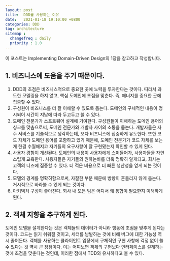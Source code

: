 ```yaml
---
layout: post
title:  DDD를 사용하는 이유
date:   2021-01-18 19:10:00 +0800
categories: DDD
tag: architecture
sitemap :
  changefreq : daily
  priority : 1.0
---
```


이 포스트는 Implementing Domain-Driven Design의 1장을 참고하고 작성합니다.

## 1. 비즈니스에 도움을 주기 때문이다.

1. DDD의 초점은 비즈니스적으로 중요한 곳에 노력을 투자한다는 것이다. 따라서 과도한 모델링을 하지 않고, 핵심 도메인에 초점을 맞춘다. 즉, 에너지를 중요한 곳에 집중할 수 있다.
2. 구성원이 비즈니스를 더 잘 이해할 수 있도록 돕는다. 도메인의 구체적인 내용이 명시되어 시간이 지남에 따라 두고두고 쓸 수 있다.
3. 도메인 전문가가 소프트웨어 설계에 기여한다. 구성원들이 이해하는 도메인 용어의 싱크를 맞춤으로써, 도메인 전문가와 개발자 사이의 소통을 돕는다. 개발자들은 자주 서비스를 기술적으로 생각하는데, 보다 비즈니스에 집중하게 유도한다. 또한 코드 자체가 도메인 용어를 포함하고 있기 때문에, 도메인 전문가가 코드 자체를 보는 게 한결 수월해지고 자기들의 요구사항이 잘 구현됐는지 확인할 수 있게 된다.
4. 사용자 경험이 개선된다. 도메인의 내용이 사용자에게 스며들어가, 사용자들을 자연스럽게 교육한다. 사용자들은 자기들의 원하는바를 더욱 명확히 알게되고, 회사는 고객의 니즈에 집중할 수 있다. 더 적은 비용으로 더 빠른 생산성을 얻게 되는 것이다.
5. 모델의 경계를 명확히함으로써, 자잘한 부분 때문에 방향이 흔들리지 않게 돕는다. 거시적으로 바라볼 수 있게 되는 것이다.
6. 아키텍처 구성이 좋아진다. 회사 내 모든 팀은 어디서 왜 통합이 필요한지 이해하게 된다.

## 2. 객체 지향을 추구하게 된다.

도메인 모델을 설계한다는 것은 객체들의 데이터가 아니라 행동에 초점을 맞추게 된다는 것이다. 코드는  읽기 쉬워질 것이고, 세터를 남발하는 것에 비해 버그에 대한 가능성 역시 줄어든다. 객체를 사용하는 클라이언트 입장에서 구체적인 구현 사항에 걱정 없이 쓸 수 있다는 것 역시 큰 장점이다. 이는 어찌보면 객체의 구현보다 인터페이스를 설계하는 것에 초점을 맞춘다는 것인데, 이러한 점에서 TDD와 유사하다고 볼 수 있다.

